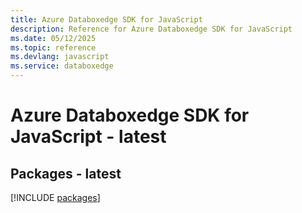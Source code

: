```yaml
---
title: Azure Databoxedge SDK for JavaScript
description: Reference for Azure Databoxedge SDK for JavaScript
ms.date: 05/12/2025
ms.topic: reference
ms.devlang: javascript
ms.service: databoxedge
---
```

# Azure Databoxedge SDK for JavaScript - latest
## Packages - latest
[!INCLUDE [packages](databoxedge-index.md)]